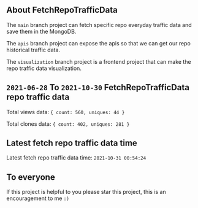 ## About FetchRepoTrafficData

The `main` branch project can fetch specific repo everyday traffic data and save them in the MongoDB.

The `apis` branch project can expose the apis so that we can get our repo historical traffic data.

The `visualization` branch project is a frontend project that can make the repo traffic data visualization.

## `2021-06-28` To `2021-10-30` FetchRepoTrafficData repo traffic data

Total views data: `{ count: 560, uniques: 44 }`

Total clones data: `{ count: 402, uniques: 281 }`

## Latest fetch repo traffic data time

Latest fetch repo traffic data time: `2021-10-31 00:54:24`

## To everyone

If this project is helpful to you please star this project, this is an encouragement to me `:)`




